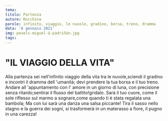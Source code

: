 ```yaml
---
tema:
titolo: Partenza
autore: Rocchina
parole: infinito, viaggio, le nuvole, gradino, borsa, treno, dramma
data: '6 gennaio 2021'
img: pexels-miguel-á-padriñán.jpg
tags: 
---
```

# "IL VIAGGIO  DELLA  VITA" 
Alla partenza sei nell'infinito viaggio  della  vita tra le  nuvole,sciendi il gradino e incontri il dramma dell 'umanità; devi prendere la tua borsa e il tuo treno.
Andare all 'appuntamento con l' amore in un giorno di  luna, con precisione senza ritardo;sentirai il flusso del battito!gridalo.
Sarà il tuo  cuore, come il sole riflesso sul marmo a sognare,come quando  ti  è  stata  regalata una  bambola;
Ma con  lui  sarà una danza una salsa piccante!
Tira il sasso nello stagno e la  guerra  dei  sogni, si trasformerà in un materasso  a fiore, il pugno in una carezza!
